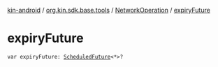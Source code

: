 [kin-android](../../index.md) / [org.kin.sdk.base.tools](../index.md) / [NetworkOperation](index.md) / [expiryFuture](./expiry-future.md)

# expiryFuture

`var expiryFuture: `[`ScheduledFuture`](https://docs.oracle.com/javase/6/docs/api/java/util/concurrent/ScheduledFuture.html)`<*>?`
